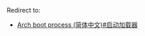 Redirect to:

*   [Arch boot process (简体中文)#启动加载器](/index.php/Arch_boot_process_(%E7%AE%80%E4%BD%93%E4%B8%AD%E6%96%87)#启动加载器 "Arch boot process (简体中文)")